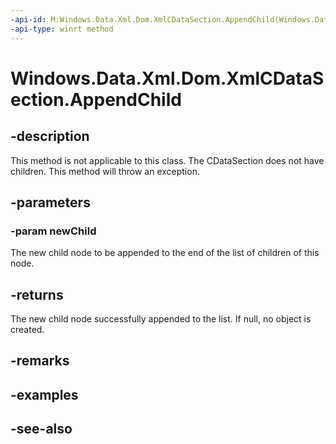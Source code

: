 ```yaml
---
-api-id: M:Windows.Data.Xml.Dom.XmlCDataSection.AppendChild(Windows.Data.Xml.Dom.IXmlNode)
-api-type: winrt method
---
```


<!-- Method syntax
public Windows.Data.Xml.Dom.IXmlNode AppendChild(Windows.Data.Xml.Dom.IXmlNode newChild)
-->

# Windows.Data.Xml.Dom.XmlCDataSection.AppendChild

## -description
This method is not applicable to this class. The CDataSection does not have children. This method will throw an exception.

## -parameters
### -param newChild
The new child node to be appended to the end of the list of children of this node.

## -returns
The new child node successfully appended to the list. If null, no object is created.

## -remarks

## -examples

## -see-also
